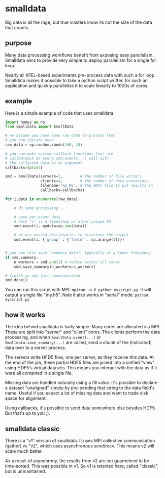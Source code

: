 # smalldata
Big data is all the rage, but true masters know its not the size of the data that counts.


## purpose

Many data processing workflows benefit from exposing easy parallelism. Smalldata
aims to provide very simple to deploy parallelism for a single for loop.

Nearly all XFEL-based experiments pre-process data with such a for loop. Smalldata
makes it possible to take a python script written for such an application and
quickly parallelize it to scale linearly to 1000s of cores.


## example

Here is a simple example of code that uses smalldata

```python
import numpy as np
from smalldata import SmallData

# we assume you have some raw data to process that
# you can iterate over
raw_data = np.random.randn(100, 10)

# you can make custom callback functions that are
# called-back on every smd.event(...) call with
# the collected data as an argument
callbacks=[print]

smd = SmallData(servers=2,        # the number of file writers
                clients=4,        # the number of data processors
                filename='my.h5', # the HDF5 file to put results in
                callbacks=callbacks)

for i,data in enumerate(raw_data):

    # do some processing ...

    # save per-event data
    # here "i" is a timestamp or other unique ID
    smd.event(i, mydata=np.sum(data))

    # or use nested dictionaries to structure the output
    smd.event(i, {'group' : {'field' : np.arange(5)}})


# you can also save "summary data", typically at a lower frequency
if smd.summary:
    n_workers = smd.sum(1) # reduce across all cores
    smd.save_summary(n_workers=n_workers)

# finish up any last communication
smd.done()
```

You can run this script with MPI: `mpirun -n 6 python myscript.py`. It will output a single
file "my.h5". Note it also works in "serial" mode: `python myscript.py`


## how it works

The idea behind smalldata is fairly simple. Many cores are allocated via MPI. These
are split into "server" and "client" cores. The clients perform the data processing,
and when `SmallData.event(...)` or `Smalldata.save_summary(...)` are called, send
a chunk of the (indicated) data over to a server process.

The servers write HFD5 files, one per server, as they receive this data. At the end
of the job, these partial HDF5 files are joined into a unified "view" using HDF5's
virtual datasets. This means you interact with the data as if it were all contained
in a single file.

Missing data are handled naturally using a fill value. It's possible to declare
a dataset "unaligned" simply by pre-pending that string to the data field's name.
Useful if you expect a lot of missing data and want to trade disk space for
alignment.

Using callbacks, it's possible to send data somewhere else besides HDF5. But that's
up to you ;).


## smalldata classic

There is a "v1" version of smalldata. It uses MPI collective communication (gather)
vs "v2", which uses asynchronous send/recv. This means v2 will scale much better.

As a result of asynchrony, the results from v2 are not guarneteed to be time-sorted.
This was possible in v1. So v1 is retained here, called "classic", but is unmaintained.





